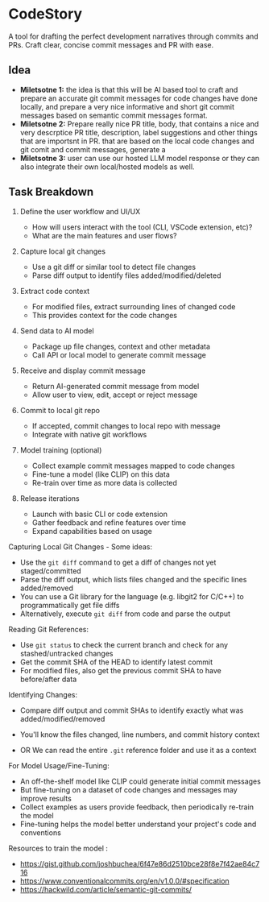 # CodeStory

A tool for drafting the perfect development narratives through commits and PRs.
Craft clear, concise commit messages and PR with ease.

## Idea

- **Miletsotne 1:** the idea is that this will be AI based tool to craft and prepare an accurate git commit messages for code changes have done locally, and prepare a very nice informative and short git commit messages based on semantic commit messages format.
- **Miletsotne 2:** Prepare really nice PR title,  body, that contains a nice and very descrptice PR title, description, label suggestions and other things that are importsnt in PR.
that are based on the local code changes and git comit and commit messages, generate a
- **Miletsotne 3:** user can use our hosted LLM model response or they can also integrate their own local/hosted models as well.

## Task Breakdown

1. Define the user workflow and UI/UX
   - How will users interact with the tool (CLI, VSCode extension, etc)?
   - What are the main features and user flows?

2. Capture local git changes
   - Use a git diff or similar tool to detect file changes
   - Parse diff output to identify files added/modified/deleted

3. Extract code context
   - For modified files, extract surrounding lines of changed code
   - This provides context for the code changes

4. Send data to AI model
   - Package up file changes, context and other metadata
   - Call API or local model to generate commit message

5. Receive and display commit message
   - Return AI-generated commit message from model
   - Allow user to view, edit, accept or reject message

6. Commit to local git repo
   - If accepted, commit changes to local repo with message
   - Integrate with native git workflows

7. Model training (optional)
   - Collect example commit messages mapped to code changes
   - Fine-tune a model (like CLIP) on this data
   - Re-train over time as more data is collected

8. Release iterations
   - Launch with basic CLI or code extension
   - Gather feedback and refine features over time
   - Expand capabilities based on usage

Capturing Local Git Changes - Some ideas:

- Use the `git diff` command to get a diff of changes not yet staged/committed
- Parse the diff output, which lists files changed and the specific lines added/removed
- You can use a Git library for the language (e.g. libgit2 for C/C++) to programmatically get file diffs
- Alternatively, execute `git diff` from code and parse the output

Reading Git References:

- Use `git status` to check the current branch and check for any stashed/untracked changes
- Get the commit SHA of the HEAD to identify latest commit
- For modified files, also get the previous commit SHA to have before/after data

Identifying Changes:

- Compare diff output and commit SHAs to identify exactly what was added/modified/removed
- You'll know the files changed, line numbers, and commit history context

- OR We can read the entire `.git` reference folder and use it as a context

For Model Usage/Fine-Tuning:

- An off-the-shelf model like CLIP could generate initial commit messages
- But fine-tuning on a dataset of code changes and messages may improve results
- Collect examples as users provide feedback, then periodically re-train the model
- Fine-tuning helps the model better understand your project's code and conventions

Resources to train the model :

- <https://gist.github.com/joshbuchea/6f47e86d2510bce28f8e7f42ae84c716>
- <https://www.conventionalcommits.org/en/v1.0.0/#specification>
- <https://hackwild.com/article/semantic-git-commits/>


<!-- ## Notes for current Hackathon

- Need to use gemini api and other GCP ai services if needed. -->
